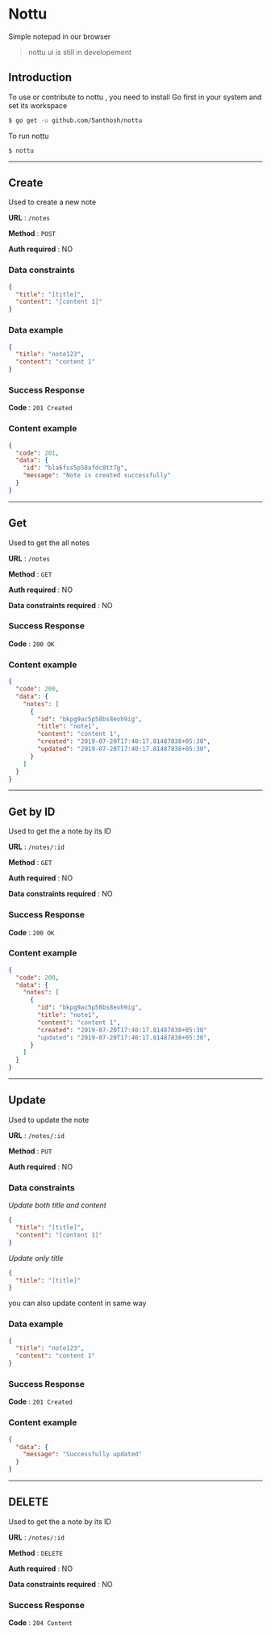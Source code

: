 # Nottu

Simple notepad in our browser

> nottu ui is still in developement

## Introduction

To use or contribute to nottu , you need to install Go first in your system and set its workspace

```sh
$ go get -u github.com/5anthosh/nottu
```

To run nottu

```
$ nottu
```

---

## Create

Used to create a new note

**URL** : `/notes`

**Method** : `POST`

**Auth required** : NO

### Data constraints

```json
{
  "title": "[title]",
  "content": "[content 1]"
}
```

### Data example

```json
{
  "title": "note123",
  "content": "content 1"
}
```

### Success Response

**Code** : `201 Created`

### Content example

```json
{
  "code": 201,
  "data": {
    "id": "bla6fss5p58afdc8tt7g",
    "message": "Note is created successfully"
  }
}
```

---

## Get

Used to get the all notes

**URL** : `/notes`

**Method** : `GET`

**Auth required** : NO

**Data constraints required** : NO

### Success Response

**Code** : `200 OK`

### Content example

```json
{
  "code": 200,
  "data": {
    "notes": [
      {
        "id": "bkpg9ac5p58bs8eoh9ig",
        "title": "note1",
        "content": "content 1",
        "created": "2019-07-20T17:40:17.81487838+05:30",
        "updated": "2019-07-20T17:40:17.81487838+05:30",
      }
    ]
  }
}
```

---

## Get by ID

Used to get the a note by its ID

**URL** : `/notes/:id`

**Method** : `GET`

**Auth required** : NO

**Data constraints required** : NO

### Success Response

**Code** : `200 OK`

### Content example

```json
{
  "code": 200,
  "data": {
    "notes": [
      {
        "id": "bkpg9ac5p58bs8eoh9ig",
        "title": "note1",
        "content": "content 1",
        "created": "2019-07-20T17:40:17.81487838+05:30"
        "updated": "2019-07-20T17:40:17.81487838+05:30",
      }
    ]
  }
}
```

---

## Update

Used to update the note

**URL** : `/notes/:id`

**Method** : `PUT`

**Auth required** : NO

### Data constraints

_Update both title and content_

```json
{
  "title": "[title]",
  "content": "[content 1]"
}
```

_Update only title_

```json
{
  "title": "[title]"
}
```

you can also update content in same way

### Data example

```json
{
  "title": "note123",
  "content": "content 1"
}
```

### Success Response

**Code** : `201 Created`

### Content example

```json
{
  "data": {
    "message": "Successfully updated"
  }
}
```

---

## DELETE

Used to get the a note by its ID

**URL** : `/notes/:id`

**Method** : `DELETE`

**Auth required** : NO

**Data constraints required** : NO

### Success Response

**Code** : `204 Content`
